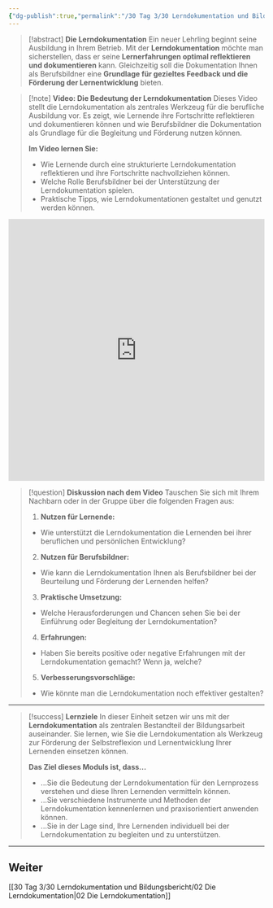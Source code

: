 ```yaml
---
{"dg-publish":true,"permalink":"/30 Tag 3/30 Lerndokumentation und Bildungsbericht/01 Einführung in die Lerndokumentation/"}
---
```


>[!abstract] **Die Lerndokumentation**
>Ein neuer Lehrling beginnt seine Ausbildung in Ihrem Betrieb. Mit der **Lerndokumentation** möchte man sicherstellen, dass er seine **Lernerfahrungen optimal reflektieren und dokumentieren** kann. Gleichzeitig soll die Dokumentation Ihnen als Berufsbildner eine **Grundlage für gezieltes Feedback und die Förderung der Lernentwicklung** bieten.

>[!note] **Video: Die Bedeutung der Lerndokumentation**
>Dieses Video stellt die Lerndokumentation als zentrales Werkzeug für die berufliche Ausbildung vor. Es zeigt, wie Lernende ihre Fortschritte reflektieren und dokumentieren können und wie Berufsbildner die Dokumentation als Grundlage für die Begleitung und Förderung nutzen können.  
>
>**Im Video lernen Sie:**
>- Wie Lernende durch eine strukturierte Lerndokumentation reflektieren und ihre Fortschritte nachvollziehen können.
>- Welche Rolle Berufsbildner bei der Unterstützung der Lerndokumentation spielen.
>- Praktische Tipps, wie Lerndokumentationen gestaltet und genutzt werden können.

<iframe width="100%" height="515" src="https://www.youtube.com/embed/FW47I-KbmF4?si=SmkkAOPbr_e4OicF" title="YouTube video player" frameborder="0" allow="accelerometer; autoplay; clipboard-write; encrypted-media; gyroscope; picture-in-picture; web-share" allowfullscreen></iframe>

>[!question] **Diskussion nach dem Video**
>Tauschen Sie sich mit Ihrem Nachbarn oder in der Gruppe über die folgenden Fragen aus:  
>
>1. **Nutzen für Lernende:**  
>   - Wie unterstützt die Lerndokumentation die Lernenden bei ihrer beruflichen und persönlichen Entwicklung?  
>2. **Nutzen für Berufsbildner:**  
>   - Wie kann die Lerndokumentation Ihnen als Berufsbildner bei der Beurteilung und Förderung der Lernenden helfen?  
>3. **Praktische Umsetzung:**  
>   - Welche Herausforderungen und Chancen sehen Sie bei der Einführung oder Begleitung der Lerndokumentation?  
>4. **Erfahrungen:**  
>   - Haben Sie bereits positive oder negative Erfahrungen mit der Lerndokumentation gemacht? Wenn ja, welche?  
>5. **Verbesserungsvorschläge:**  
>   - Wie könnte man die Lerndokumentation noch effektiver gestalten?  

---

>[!success] **Lernziele**
>In dieser Einheit setzen wir uns mit der **Lerndokumentation** als zentralen Bestandteil der Bildungsarbeit auseinander. Sie lernen, wie Sie die Lerndokumentation als Werkzeug zur Förderung der Selbstreflexion und Lernentwicklung Ihrer Lernenden einsetzen können.  
>
>**Das Ziel dieses Moduls ist, dass...**
>* ...Sie die Bedeutung der Lerndokumentation für den Lernprozess verstehen und diese Ihren Lernenden vermitteln können.
>* ...Sie verschiedene Instrumente und Methoden der Lerndokumentation kennenlernen und praxisorientiert anwenden können.
>* ...Sie in der Lage sind, Ihre Lernenden individuell bei der Lerndokumentation zu begleiten und zu unterstützen.

---

## Weiter
[[30 Tag 3/30 Lerndokumentation und Bildungsbericht/02 Die Lerndokumentation\|02 Die Lerndokumentation]]
